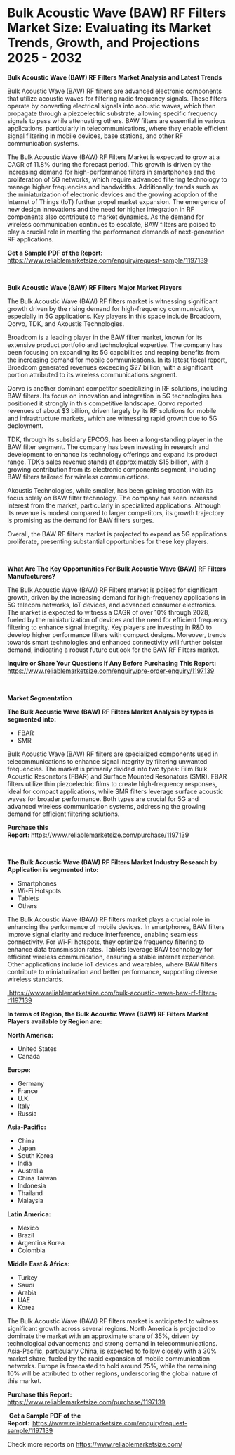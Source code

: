 <p><h1>Bulk Acoustic Wave (BAW) RF Filters Market Size: Evaluating its Market Trends, Growth, and Projections 2025 - 2032</h1></p><p><strong>Bulk Acoustic Wave (BAW) RF Filters Market Analysis and Latest Trends</strong></p>
<p><p>Bulk Acoustic Wave (BAW) RF filters are advanced electronic components that utilize acoustic waves for filtering radio frequency signals. These filters operate by converting electrical signals into acoustic waves, which then propagate through a piezoelectric substrate, allowing specific frequency signals to pass while attenuating others. BAW filters are essential in various applications, particularly in telecommunications, where they enable efficient signal filtering in mobile devices, base stations, and other RF communication systems.</p><p>The Bulk Acoustic Wave (BAW) RF Filters Market is expected to grow at a CAGR of 11.8% during the forecast period. This growth is driven by the increasing demand for high-performance filters in smartphones and the proliferation of 5G networks, which require advanced filtering technology to manage higher frequencies and bandwidths. Additionally, trends such as the miniaturization of electronic devices and the growing adoption of the Internet of Things (IoT) further propel market expansion. The emergence of new design innovations and the need for higher integration in RF components also contribute to market dynamics. As the demand for wireless communication continues to escalate, BAW filters are poised to play a crucial role in meeting the performance demands of next-generation RF applications.</p></p>
<p><strong>Get a Sample PDF of the Report:&nbsp;</strong> <a href="https://www.reliablemarketsize.com/enquiry/request-sample/1197139?utm_campaign=2875&utm_medium=2&utm_source=Github&utm_content=ia&utm_term=06042025&utm_id=bulk-acoustic-wave-baw-rf-filters">https://www.reliablemarketsize.com/enquiry/request-sample/1197139</a></p>
<p>&nbsp;</p>
<p><strong>Bulk Acoustic Wave (BAW) RF Filters Major Market Players</strong></p>
<p><p>The Bulk Acoustic Wave (BAW) RF filters market is witnessing significant growth driven by the rising demand for high-frequency communication, especially in 5G applications. Key players in this space include Broadcom, Qorvo, TDK, and Akoustis Technologies.</p><p>Broadcom is a leading player in the BAW filter market, known for its extensive product portfolio and technological expertise. The company has been focusing on expanding its 5G capabilities and reaping benefits from the increasing demand for mobile communications. In its latest fiscal report, Broadcom generated revenues exceeding $27 billion, with a significant portion attributed to its wireless communications segment.</p><p>Qorvo is another dominant competitor specializing in RF solutions, including BAW filters. Its focus on innovation and integration in 5G technologies has positioned it strongly in this competitive landscape. Qorvo reported revenues of about $3 billion, driven largely by its RF solutions for mobile and infrastructure markets, which are witnessing rapid growth due to 5G deployment.</p><p>TDK, through its subsidiary EPCOS, has been a long-standing player in the BAW filter segment. The company has been investing in research and development to enhance its technology offerings and expand its product range. TDK’s sales revenue stands at approximately $15 billion, with a growing contribution from its electronic components segment, including BAW filters tailored for wireless communications.</p><p>Akoustis Technologies, while smaller, has been gaining traction with its focus solely on BAW filter technology. The company has seen increased interest from the market, particularly in specialized applications. Although its revenue is modest compared to larger competitors, its growth trajectory is promising as the demand for BAW filters surges.</p><p>Overall, the BAW RF filters market is projected to expand as 5G applications proliferate, presenting substantial opportunities for these key players.</p></p>
<p>&nbsp;</p>
<p><strong>What Are The Key Opportunities For Bulk Acoustic Wave (BAW) RF Filters Manufacturers?</strong></p>
<p><p>The Bulk Acoustic Wave (BAW) RF Filters market is poised for significant growth, driven by the increasing demand for high-frequency applications in 5G telecom networks, IoT devices, and advanced consumer electronics. The market is expected to witness a CAGR of over 10% through 2028, fueled by the miniaturization of devices and the need for efficient frequency filtering to enhance signal integrity. Key players are investing in R&D to develop higher performance filters with compact designs. Moreover, trends towards smart technologies and enhanced connectivity will further bolster demand, indicating a robust future outlook for the BAW RF Filters market.</p></p>
<p><strong>Inquire or Share Your Questions If Any Before Purchasing This Report:</strong> <a href="https://www.reliablemarketsize.com/enquiry/pre-order-enquiry/1197139?utm_campaign=2875&utm_medium=2&utm_source=Github&utm_content=ia&utm_term=06042025&utm_id=bulk-acoustic-wave-baw-rf-filters">https://www.reliablemarketsize.com/enquiry/pre-order-enquiry/1197139</a></p>
<p>&nbsp;</p>
<p><strong>Market Segmentation</strong></p>
<p><strong>The Bulk Acoustic Wave (BAW) RF Filters Market Analysis by types is segmented into:</strong></p>
<p><ul><li>FBAR</li><li>SMR</li></ul></p>
<p><p>Bulk Acoustic Wave (BAW) RF filters are specialized components used in telecommunications to enhance signal integrity by filtering unwanted frequencies. The market is primarily divided into two types: Film Bulk Acoustic Resonators (FBAR) and Surface Mounted Resonators (SMR). FBAR filters utilize thin piezoelectric films to create high-frequency responses, ideal for compact applications, while SMR filters leverage surface acoustic waves for broader performance. Both types are crucial for 5G and advanced wireless communication systems, addressing the growing demand for efficient filtering solutions.</p></p>
<p><strong>Purchase this Report:&nbsp;</strong><a href="https://www.reliablemarketsize.com/purchase/1197139?utm_campaign=2875&utm_medium=2&utm_source=Github&utm_content=ia&utm_term=06042025&utm_id=bulk-acoustic-wave-baw-rf-filters">https://www.reliablemarketsize.com/purchase/1197139</a></p>
<p>&nbsp;</p>
<p><strong>The Bulk Acoustic Wave (BAW) RF Filters Market Industry Research by Application is segmented into:</strong></p>
<p><ul><li>Smartphones</li><li>Wi-Fi Hotspots</li><li>Tablets</li><li>Others</li></ul></p>
<p><p>The Bulk Acoustic Wave (BAW) RF filters market plays a crucial role in enhancing the performance of mobile devices. In smartphones, BAW filters improve signal clarity and reduce interference, enabling seamless connectivity. For Wi-Fi hotspots, they optimize frequency filtering to enhance data transmission rates. Tablets leverage BAW technology for efficient wireless communication, ensuring a stable internet experience. Other applications include IoT devices and wearables, where BAW filters contribute to miniaturization and better performance, supporting diverse wireless standards.</p></p>
<p><a href="https://www.reliablemarketsize.com/bulk-acoustic-wave-baw-rf-filters-r1197139?utm_campaign=2875&utm_medium=2&utm_source=Github&utm_content=ia&utm_term=06042025&utm_id=bulk-acoustic-wave-baw-rf-filters">&nbsp;https://www.reliablemarketsize.com/bulk-acoustic-wave-baw-rf-filters-r1197139</a></p>
<p><strong>In terms of Region, the Bulk Acoustic Wave (BAW) RF Filters Market Players available by Region are:</strong></p>
<p>
    <p> <strong> North America: </strong>
        <ul>
            <li>United States</li>
            <li>Canada</li>
        </ul>
        </p> 
    <p> <strong> Europe: </strong>
        <ul>
            <li>Germany</li>
            <li>France</li>
            <li>U.K.</li>
            <li>Italy</li>
            <li>Russia</li>
        </ul>
        </p> 
    <p> <strong> Asia-Pacific: </strong>
        <ul>
            <li>China</li>
            <li>Japan</li>
            <li>South Korea</li>
            <li>India</li>
            <li>Australia</li>
            <li>China Taiwan</li>
            <li>Indonesia</li>
            <li>Thailand</li>
            <li>Malaysia</li>
        </ul>
        </p> 
    <p> <strong> Latin America: </strong>
        <ul>
            <li>Mexico</li>
            <li>Brazil</li>
            <li>Argentina Korea</li>
            <li>Colombia</li>
        </ul>
        </p> 
    <p> <strong> Middle East & Africa: </strong>
        <ul>
            <li>Turkey</li>
            <li>Saudi</li>
            <li>Arabia</li>
            <li>UAE</li>
            <li>Korea</li>
        </ul>
    </p>
    </p>
<p><p>The Bulk Acoustic Wave (BAW) RF filters market is anticipated to witness significant growth across several regions. North America is projected to dominate the market with an approximate share of 35%, driven by technological advancements and strong demand in telecommunications. Asia-Pacific, particularly China, is expected to follow closely with a 30% market share, fueled by the rapid expansion of mobile communication networks. Europe is forecasted to hold around 25%, while the remaining 10% will be attributed to other regions, underscoring the global nature of this market.</p></p>
<p><strong>Purchase this Report: </strong><a href="https://www.reliablemarketsize.com/purchase/1197139?utm_campaign=2875&utm_medium=2&utm_source=Github&utm_content=ia&utm_term=06042025&utm_id=bulk-acoustic-wave-baw-rf-filters">https://www.reliablemarketsize.com/purchase/1197139</a></p>
<p>&nbsp;<strong>Get a Sample PDF of the Report:&nbsp;&nbsp;</strong><a href="https://www.reliablemarketsize.com/enquiry/request-sample/1197139?utm_campaign=2875&utm_medium=2&utm_source=Github&utm_content=ia&utm_term=06042025&utm_id=bulk-acoustic-wave-baw-rf-filters">https://www.reliablemarketsize.com/enquiry/request-sample/1197139</a></p>
<p><strong></strong></p>
<p>Check more reports on <a href="https://www.reliablemarketsize.com/?utm_campaign=2875&utm_medium=2&utm_source=Github&utm_content=ia&utm_term=06042025&utm_id=bulk-acoustic-wave-baw-rf-filters">https://www.reliablemarketsize.com/</a></p>